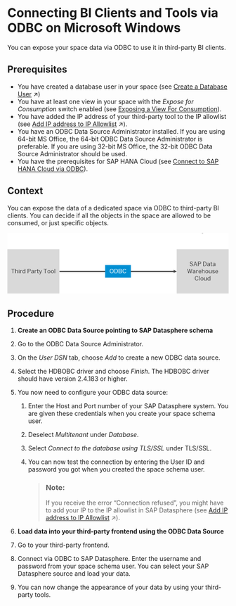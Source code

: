 <!-- loio4db6f5a329af44509ae422ad707877b2 -->

# Connecting BI Clients and Tools via ODBC on Microsoft Windows

You can expose your space data via ODBC to use it in third-party BI clients.



<a name="loio4db6f5a329af44509ae422ad707877b2__prereq_uwb_glm_plb"/>

## Prerequisites

-   You have created a database user in your space \(see [Create a Database User](https://help.sap.com/viewer/9f36ca35bc6145e4acdef6b4d852d560/internal/en-US/798e3fd6707940c3bd2219b2d1ebaac2.html "Users with the DW Space Administrator or DW Integrator role (space administrators and integrators) can create database users, granting them privileges to read from and/or write to an Open SQL schema with restricted access to the space schema.") :arrow_upper_right:\)
-   You have at least one view in your space with the *Expose for Consumption* switch enabled \(see [Exposing a View For Consumption](../Modeling-Data-in-the-Data-Builder/exposing-a-view-for-consumption-40ec77e.md)\).
-   You have added the IP address of your third-party tool to the IP allowlist \(see [Add IP address to IP Allowlist](https://help.sap.com/viewer/935116dd7c324355803d4b85809cec97/internal/en-US/a3c214514ef94e899459f68f4c1e2a23.html "Clients in your local network need an entry in the appropriate IP allowlist in SAP Datasphere. Cloud Connectors in your local network only require an entry if you want to use them for federation and replication from on-premise systems.") :arrow_upper_right:\).
-   You have an ODBC Data Source Administrator installed. If you are using 64-bit MS Office, the 64-bit ODBC Data Source Administrator is preferable. If you are using 32-bit MS Office, the 32-bit ODBC Data Source Administrator should be used.
-   You have the prerequisites for SAP HANA Cloud \(see [Connect to SAP HANA Cloud via ODBC](https://help.sap.com/viewer/db19c7071e5f4101837e23f06e576495/cloud/en-US/9c0c101e368a4102a7eaeef542970741.html)\).



## Context

You can expose the data of a dedicated space via ODBC to third-party BI clients. You can decide if all the objects in the space are allowed to be consumed, or just specific objects.

![](images/DWC_-_integration_powerbi_fbbf484.png)



## Procedure

1.  **Create an ODBC Data Source pointing to SAP Datasphere schema**
2.  Go to the ODBC Data Source Administrator.

3.  On the *User DSN* tab, choose *Add* to create a new ODBC data source.

4.  Select the HDBOBC driver and choose *Finish*. The HDBOBC driver should have version 2.4.183 or higher.

5.  You now need to configure your ODBC data source:

    1.  Enter the Host and Port number of your SAP Datasphere system. You are given these credentials when you create your space schema user.
    2.  Deselect *Multitenant* under *Database*.
    3.  Select *Connect to the database using TLS/SSL* under TLS/SSL.
    4.  You can now test the connection by entering the User ID and password you got when you created the space schema user.

        > ### Note:  
        > If you receive the error “Connection refused”, you might have to add your IP to the IP allowlist in SAP Datasphere \(see [Add IP address to IP Allowlist](https://help.sap.com/viewer/935116dd7c324355803d4b85809cec97/internal/en-US/a3c214514ef94e899459f68f4c1e2a23.html "Clients in your local network need an entry in the appropriate IP allowlist in SAP Datasphere. Cloud Connectors in your local network only require an entry if you want to use them for federation and replication from on-premise systems.") :arrow_upper_right:\).


6.  **Load data into your third-party frontend using the ODBC Data Source**
7.  Go to your third-party frontend.

8.  Connect via ODBC to SAP Datasphere. Enter the username and password from your space schema user. You can select your SAP Datasphere source and load your data.

9.  You can now change the appearance of your data by using your third-party tools.



